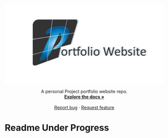 <p align="center">
  <a href="https://github.com/Sudharsan10/Sudharsan10.github.io">
    <img src=".\assets\img\portfolio\portfolio\img\card.png" alt="Social-header">
  </a>  
</p>

<p align="center">
 A personal Project portfolio website repo.  
  <br>
    <a href=""><strong>Explore the docs »</strong></a>
    <br>
    <br>
    <a href="https://github.com/Sudharsan10/Sudharsan10.github.io/issues/new">Report bug</a>
    ·
    <a href="https://github.com/Sudharsan10/Sudharsan10.github.io/issues/new">Request feature</a>    
</p>

# Readme Under Progress
